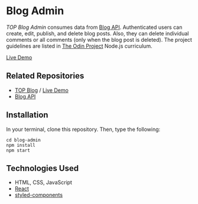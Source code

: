 # Blog Admin
_TOP Blog Admin_ consumes data from [Blog API](https://rt-blog-api.herokuapp.com/posts). Authenticated users can create, edit, publish, and delete blog posts. Also, they can delete individual comments or all comments (only when the blog post is deleted).  The project guidelines are listed in [The Odin Project](https://www.theodinproject.com/paths/full-stack-javascript/courses/nodejs/lessons/blog-api) Node.js curriculum. 

[Live Demo](https://raych2.github.io/blog-admin/#/)

## Related Repositories
* [TOP Blog](https://github.com/raych2/blog-client) / [Live Demo](https://raych2.github.io/blog-client/#/)
* [Blog API](https://github.com/raych2/blog-api)

## Installation
In your terminal, clone this repository. Then, type the following:
```
cd blog-admin
npm install
npm start
```

## Technologies Used
* HTML, CSS, JavaScript
* [React](https://reactjs.org/)
* [styled-components](https://styled-components.com/)